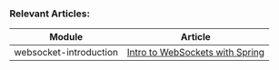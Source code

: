 ### Relevant Articles: 

Module | Article
--|--
websocket-introduction | [Intro to WebSockets with Spring](http://www.baeldung.com/websockets-spring)